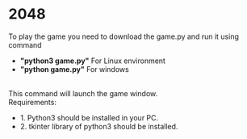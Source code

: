 # 2048
<p style="text-align: left;">
         To play the game you need to download the game.py and run it using command
<ul>
<li> <b>"python3 game.py"</b> For Linux environment</li>
<li> <b>"python game.py"</b> For windows<br><br></li>
</ul>
         This command will launch the game window.<br>
Requirements:
<ul>
<li>1. Python3 should be installed in your PC.</li>
<li>2. tkinter library of python3 should be installed.</li>
</ul>
</p>
